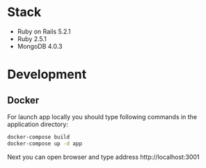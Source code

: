 # Stack
- Ruby on Rails 5.2.1
- Ruby 2.5.1
- MongoDB 4.0.3
# Development
## Docker
For launch app locally you should type following commands in the application directory:
```bash
docker-compose build
docker-compose up -d app
```
Next you can open browser and type address http://localhost:3001
